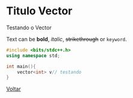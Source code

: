 # Titulo Vector

Testando o Vector

Text can be **bold**, _italic_, ~~strikethrough~~ or `keyword`.

```cpp
#include <bits/stdc++.h>
using namespace std;

int main(){
    vector<int> v// testando
}
```


[Voltar](../)